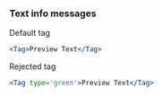 ### Text info messages

Default tag
```jsx
<Tag>Preview Text</Tag>
```

Rejected tag
```jsx
<Tag type='green'>Preview Text</Tag>
```

